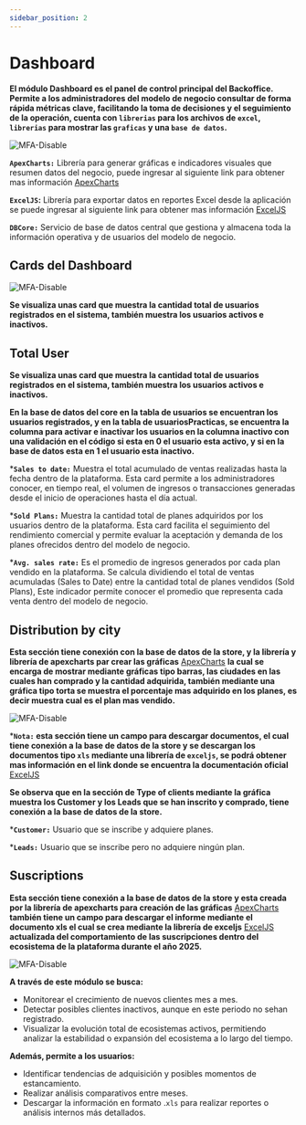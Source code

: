 ```yaml
---
sidebar_position: 2
---
```


# Dashboard

**El módulo Dashboard es el panel de control principal del Backoffice. Permite a los administradores del modelo de negocio consultar de forma rápida métricas clave, facilitando la toma de decisiones y el seguimiento de la operación, cuenta con `librerias` para los archivos de `excel`, `librerias` para mostrar las `graficas` y una `base de datos`.**

![MFA-Disable](/img/backoffice-user/dashboard_backoffice_file.png)

**`ApexCharts:`** Librería para generar gráficas e indicadores visuales que resumen datos del negocio, puede ingresar al siguiente link para obtener mas información
[ApexCharts](https://apexcharts.com/)

**`ExcelJS`:** Librería para exportar datos en reportes Excel desde la aplicación se puede ingresar al siguiente link para obtener mas información
[ExcelJS](https://www.npmjs.com/package/exceljs#create-a-workbook)

**`DBCore:`** Servicio de base de datos central que gestiona y almacena toda la información operativa y de usuarios del modelo de negocio.

## Cards del Dashboard

![MFA-Disable](/img/backoffice-user/dashboard_backoffice.png)

**Se visualiza unas card que muestra la cantidad total de usuarios registrados en el sistema, también muestra los usuarios activos e inactivos.**

## Total User

**Se visualiza unas card que muestra la cantidad total de usuarios registrados en el sistema, también muestra los usuarios activos e inactivos.**

**En la base de datos del core en la tabla de usuarios se encuentran los usuarios registrados, y en la tabla de usuariosPracticas, se encuentra la columna para activar e inactivar los usuarios en la columna inactivo con una validación en el código si esta en 0 el usuario esta activo, y si en la base de datos esta en 1 el usuario esta inactivo.**

***`Sales to date:`**
Muestra el total acumulado de ventas realizadas hasta la fecha dentro de la plataforma. Esta card permite a los administradores conocer, en tiempo real, el volumen de ingresos o transacciones generadas desde el inicio de operaciones hasta el día actual.

***`Sold Plans:`**
Muestra la cantidad total de planes adquiridos por los usuarios dentro de la plataforma. Esta card facilita el seguimiento del rendimiento comercial y permite evaluar la aceptación y demanda de los planes ofrecidos dentro del modelo de negocio.

***`Avg. sales rate:`**
Es el promedio de ingresos generados por cada plan vendido en la plataforma. Se calcula dividiendo el total de ventas acumuladas (Sales to Date) entre la cantidad total de planes vendidos (Sold Plans), Este indicador permite conocer el promedio que representa cada venta dentro del modelo de negocio.

## Distribution by city

**Esta sección tiene conexión con la base de datos de la store, y la librería y librería de apexcharts par crear las gráficas**  [ApexCharts](https://apexcharts.com/)
**la cual se encarga de mostrar mediante gráficas tipo barras, las ciudades en las cuales han comprado y la cantidad adquirida, también mediante una gráfica tipo torta se muestra el porcentaje mas adquirido en los planes, es decir muestra cual es el plan mas vendido.**

![MFA-Disable](/img/backoffice-user/distribution_city_backoffice.png)

***`Nota:` esta sección tiene un campo para descargar documentos, el cual tiene conexión a la base de datos de la store y se descargan los documentos tipo `xls` mediante una librería de `exceljs`, se podrá obtener mas información en el link donde se encuentra la documentación oficial** [ExcelJS](https://www.npmjs.com/package/exceljs#create-a-workbook)

**Se observa que en la sección de Type of clients mediante la gráfica muestra los Customer y los Leads que se han inscrito y comprado, tiene conexión a la base de datos de la store.**

***`Customer:`** Usuario que se inscribe y adquiere planes.

***`Leads:`** Usuario que se inscribe pero no adquiere ningún plan.

## Suscriptions

**Esta sección tiene conexión a la base de datos de la store y esta creada por la librería de apexcharts para creación de las gráficas**  [ApexCharts](https://apexcharts.com/) **también tiene un campo para descargar el informe mediante el documento xls el cual se crea mediante la librería de exceljs**
[ExcelJS](https://www.npmjs.com/package/exceljs#create-a-workbook) **actualizada del comportamiento de las suscripciones dentro del ecosistema de la plataforma durante el año 2025.**

![MFA-Disable](/img/backoffice-user/suscription_backoffice.png)

**A través de este módulo se busca:**

- Monitorear el crecimiento de nuevos clientes mes a mes.
- Detectar posibles clientes inactivos, aunque en este periodo no sehan registrado.
- Visualizar la evolución total de ecosistemas activos, permitiendo analizar la estabilidad o expansión del ecosistema a lo largo del tiempo.

**Además, permite a los usuarios:**

- Identificar tendencias de adquisición y posibles momentos de estancamiento.
- Realizar análisis comparativos entre meses.
- Descargar la información en formato .`xls` para realizar reportes o análisis internos más detallados.
